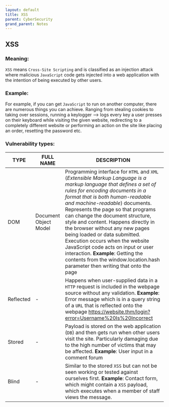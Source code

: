 ```yaml
---
layout: default
title: XSS
parent: CyberSecurity
grand_parent: Notes
---
```


## XSS

### Meaning:

`XSS` means `Cross-Site Scripting` and is classified as an injection attack where malicious `JavaScript` code gets injected into a web application with the intention of being executed by other users.

### Example:

For example, if you can get `JavaScript` to run on another computer, there are numerous things you can achieve. Ranging from stealing cookies to taking over sessions, running a keylogger --> logs every key a user presses on their keyboard while visiting the given website, redirecting to a completely different website or performing an action on the site like placing an order, resetting the password etc.

### Vulnerability types:

**TYPE** | **FULL NAME** | **DESCRIPTION** |
-------- | ------------- | --------------- |
DOM      | Document Object Model | Programming interface for `HTML` and `XML` (*Extensible Markup Language is a markup language that defines a set of rules for encoding documents in a format that is both human-readable and machine-readable*) documents. Represents the page so that programs can change the document structure, style and content. Happens directly in the browser without any new pages being loaded or data submitted. Execution occurs when the website JavaScript code acts on input or user interaction. **Example**: Getting the contents from the window.location.hash parameter then writing that onto the page |
Reflected | - | Happens when user-supplied data in a `HTTP` request is included in the webpage source without any validation. **Example**: Error message which is in a query string of a `URL` that is reflected onto the webpage <https://website.thm/login?error=Username%20Is%20Incorrect>
Stored | - | Payload is stored on the web application (`DB`) and then gets run when other users visit the site. Particularly damaging due to the high number of victims that may be affected. **Example**: User input in a comment forum 
Blind  | - | Similar to the stored `XSS` but can not be seen working or tested against ourselves first. **Example**: Contact form, which might contain a `XSS` payload, which executes when a member of staff views the message. |
